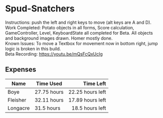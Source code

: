 # Spud-Snatchers
Instructions: push the left and right keys to move (alt keys are A and D).  
Work Completed: Potato objects in all forms, Score calculation, GameController, Level, KeyboardState all completed for Beta.
      All objects and background images drawn. Homer mostly done.  
Known Issues: To move a Textbox for movement now in bottom right, jump logic is broken in this build.  
Beta Recording: https://youtu.be/mQsFcQxUcIg
## Expenses  
| Name | Time Used | Time Left |
|------|-----------|-----------:|
|Boye| 27.75 hours| 22.25 hours left |
|Fleisher| 32.11 hours| 17.89 hours left |
|Longacre| 31.5 hours | 18.5 hours left |
